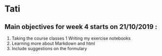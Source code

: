 # Tati

## Main objectives for week 4 starts on 21/10/2019  :

   1. Taking the course classes
   1  Writing my exercise notebooks
   1. Learning more about Markdown and html
   1. Include suggestions on the formulary

